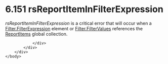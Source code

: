 <html dir="LTR" xmlns:mshelp="http://msdn.microsoft.com/mshelp" xmlns:ddue="http://ddue.schemas.microsoft.com/authoring/2003/5" xmlns:xlink="http://www.w3.org/1999/xlink" xmlns:tool="http://www.microsoft.com/tooltip">
    <head>
        <meta http-equiv="Content-Type" content="text/html; CHARSET=utf-8"></meta>
        <meta name="save" content="history"></meta>
        <title>6.151 rsReportItemInFilterExpression</title>
        <xml>
            <mshelp:toctitle title="6.151 rsReportItemInFilterExpression"></mshelp:toctitle>
            <mshelp:rltitle title="[MS-RDL]: rsReportItemInFilterExpression"></mshelp:rltitle>
            <mshelp:keyword index="A" term="d0ebcf92-5a6a-4954-80bf-9f1c2d3ceda7"></mshelp:keyword>
            <mshelp:attr name="DCSext.ContentType" value="open specification"></mshelp:attr>
            <mshelp:attr name="AssetID" value="d0ebcf92-5a6a-4954-80bf-9f1c2d3ceda7"></mshelp:attr>
            <mshelp:attr name="TopicType" value="kbRef"></mshelp:attr>
            <mshelp:attr name="DCSext.Title" value="[MS-RDL]: rsReportItemInFilterExpression" />
        </xml>
    </head>
    <body>
        <div id="header">
            <h1 class="heading">6.151 rsReportItemInFilterExpression</h1>
        </div>
        <div id="mainSection">
            <div id="mainBody">
                <div id="allHistory" class="saveHistory"></div>
                <div id="sectionSection0" class="section" name="collapseableSection">
                    

<p><i>rsReportItemInFilterExpression</i> is a critical error
that will occur when a <a href="6cfe60b1-d7e0-4e1e-807e-0ca41147cc29.html">Filter.FilterExpression</a>
element or <a href="8da22f74-1dc1-419b-8f80-f22a367d55da.html">Filter.FilterValues</a>
references the <a href="c5fef915-e842-43b4-91f9-56af4eb15be0.html">ReportItems</a>
global collection.</p>


                </div>
            </div>
        </div>
    </body>
</html>